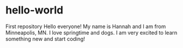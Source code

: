 # hello-world
First repository
Hello everyone!
My name is Hannah and I am from Minneapolis, MN. I love springtime and dogs. I am very excited to learn something new and start coding!
